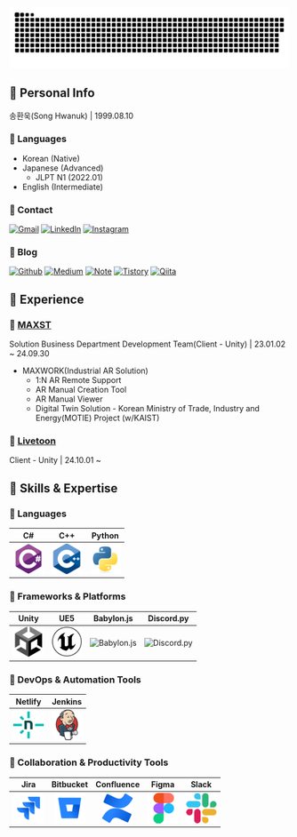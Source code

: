 <p align="center">
 <img width="1000" src="Assets/github-snake.svg" alt="snake"/>
</p>

## 🔻 Personal Info
송환욱(Song Hwanuk) | 1999.08.10

### 📄 Languages
- Korean (Native)
- Japanese (Advanced)
  - JLPT N1 (2022.01)
- English (Intermediate)

### 📄 Contact
[![Gmail](https://img.shields.io/badge/olgaphila40@gmail.com-EA4335?style=for-the-badge&logo=gmail&logoColor=white)](mailto:olgaphila40@gmail.com)
[![LinkedIn](https://img.shields.io/badge/linkedin-0A66C2?style=for-the-badge&logo=linkedin&logoColor=white)](https://www.linkedin.com/in/hwanuk-song-6781092b0/)
[![Instagram](https://img.shields.io/badge/instagram-E4405F?style=for-the-badge&logo=instagram&logoColor=white)](https://www.instagram.com/ra._15ux/)

### 📄 Blog
[![Github](https://img.shields.io/badge/github-181717?style=for-the-badge&logo=github&logoColor=white)](https://github.com/Ugee0810)
[![Medium](https://img.shields.io/badge/Medium(EN)-12100E?style=for-the-badge&logo=medium&logoColor=white)](https://medium.com/@olgaphila40)
[![Note](https://img.shields.io/badge/Note(jp)-FFFFFF?style=for-the-badge&logo=Note&logoColor=white)](https://note.com/ugee/)
[![Tistory](https://img.shields.io/badge/tistory(kr)-f1631b?style=for-the-badge&logo=tistory&logoColor=white)](https://sugar0810.tistory.com/)
[![Qiita](https://img.shields.io/badge/qiita(jp)-55C500?style=for-the-badge&logo=qiita&logoColor=white)](https://qiita.com/sugar0810)

## 🔻 Experience
### 📄 [MAXST](https://maxst.com/)
Solution Business Department Development Team(Client - Unity) | 23.01.02 ~ 24.09.30
- MAXWORK(Industrial AR Solution)
  - 1:N AR Remote Support
  - AR Manual Creation Tool
  - AR Manual Viewer
  - Digital Twin Solution - Korean Ministry of Trade, Industry and Energy(MOTIE) Project (w/KAIST)‬

### 📄 [Livetoon](https://livetoon.net/)
Client - Unity | 24.10.01 ~

## 🔻 Skills & Expertise
### 📄 Languages
| C# | C++ | Python |
|:---:|:---:|:---:|
| <img src="https://github.com/devicons/devicon/blob/master/icons/csharp/csharp-original.svg" title="C#" alt="C#" width="55" height="55"/> | <img src="https://github.com/devicons/devicon/blob/master/icons/cplusplus/cplusplus-original.svg" title="C++" alt="C++" width="55" height="55"/> | <img src="https://github.com/devicons/devicon/blob/master/icons/python/python-original.svg" title="Python" alt="Python" width="55" height="55"/> |

### 📄 Frameworks & Platforms
| Unity | UE5 | Babylon.js | Discord.py |
|:---:|:---:|:---:|:---:|
| <img src="https://github.com/devicons/devicon/blob/master/icons/unity/unity-original.svg" title="Unity" alt="Unity" width="55" height="55"/> | <img src="https://github.com/devicons/devicon/blob/master/icons/unrealengine/unrealengine-original.svg" title="UE5" alt="UE5" width="55" height="55"/> | <img src="https://upload.wikimedia.org/wikipedia/commons/8/8e/Babylon_logo_v4.svg" title="Babylon.js" alt="Babylon.js" width="55" height="55"/> | <img src="https://i.imgur.com/RPrw70n.png" title="Discord.py" alt="Discord.py" width="55" height="55"/> |

### 📄 DevOps & Automation Tools
| Netlify | Jenkins |
|:---:|:---:|
| <img src="https://github.com/devicons/devicon/blob/master/icons/netlify/netlify-original.svg" title="Netlify" alt="Netlify" width="55" height="55"/> | <img src="https://github.com/devicons/devicon/blob/master/icons/jenkins/jenkins-original.svg" title="Jenkins" alt="Jenkins" width="55" height="55"/> |

### 📄 Collaboration & Productivity Tools
| Jira | Bitbucket | Confluence | Figma | Slack |
|:---:|:---:|:---:|:---:|:---:|
| <img src="https://github.com/devicons/devicon/blob/master/icons/jira/jira-original.svg" title="Jira" alt="Jira" width="55" height="55"/> | <img src="https://github.com/devicons/devicon/blob/master/icons/bitbucket/bitbucket-original.svg" title="Bitbucket" alt="Bitbucket" width="55" height="55"/> | <img src="https://github.com/devicons/devicon/blob/master/icons/confluence/confluence-original.svg" title="Confluence" alt="Confluence" width="55" height="55"/> | <img src="https://github.com/devicons/devicon/blob/master/icons/figma/figma-original.svg" title="Figma" alt="Figma" width="55" height="55"/> | <img src="https://github.com/devicons/devicon/blob/master/icons/slack/slack-original.svg" title="Slack" alt="Slack" width="55" height="55"/> |

